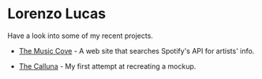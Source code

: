 # Lorenzo Lucas

Have a look into some of my recent projects.

* [The Music Cove](https://llucas314.github.io/ui-pattern-project/) - A web site that searches Spotify's API for artists' info.

* [The Calluna](https://llucas314.github.io/Website-Mockup/) - My first attempt at recreating a mockup.
